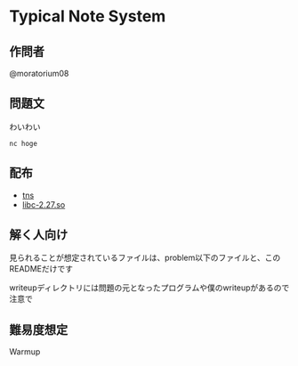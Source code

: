 # Typical Note System

## 作問者

@moratorium08

## 問題文

わいわい

```
nc hoge
```

## 配布

* [tns](problem/warmup)
* [libc-2.27.so](problem/libc-2.27.so)

## 解く人向け

見られることが想定されているファイルは、problem以下のファイルと、このREADMEだけです

writeupディレクトリには問題の元となったプログラムや僕のwriteupがあるので注意で

## 難易度想定

Warmup
